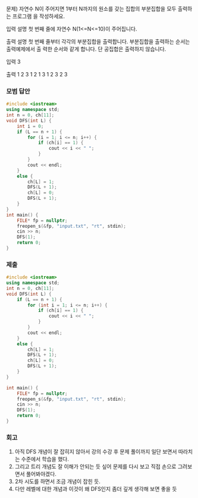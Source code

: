 문제)
자연수 N이 주어지면 1부터 N까지의 원소를 갖는 집합의 부분집합을 모두 출력하는 프로그램
을 작성하세요.

입력 설명
첫 번째 줄에 자연수 N(1<=N<=10)이 주어집니다.

출력 설명
첫 번째 줄부터 각각의 부분집합을 출력합니다. 부분집합을 출력하는 순서는 출력예제에서 출
력한 순서와 같게 합니다. 단 공집합은 출력하지 않습니다.

입력
3

출력
1 2 3
1 2
1 3
1
2 3
2
3


### 모범 답안
``` Cpp
#include <iostream>
using namespace std;
int n = 0, ch[11];
void DFS(int L) {
    int i = 0;
    if (L == n + 1) {
        for (i = 1; i <= n; i++) {
            if (ch[i] == 1) {
                cout << i << " ";
            }
        }
        cout << endl;
    }
    else {
        ch[L] = 1;
        DFS(L + 1);
        ch[L] = 0;
        DFS(L + 1);
    }
}
int main() {
    FILE* fp = nullptr;
    freopen_s(&fp, "input.txt", "rt", stdin);
    cin >> n;
    DFS(1);
    return 0;
}
```

### 제출
``` Cpp
#include <iostream>
using namespace std;
int n = 0, ch[11];
void DFS(int L) {
    if (L == n + 1) {
        for (int i = 1; i <= n; i++) {
            if (ch[i] == 1) {
                cout << i << " ";
            }
        }
        cout << endl;
    }
    else {
        ch[L] = 1;
        DFS(L + 1);
        ch[L] = 0;
        DFS(L + 1);
    }
}

int main() {
    FILE* fp = nullptr;
    freopen_s(&fp, "input.txt", "rt", stdin);
    cin >> n;
    DFS(1);
    return 0;
}
```


### 회고

1. 아직 DFS 개념이 잘 잡히지 않아서 강의 수강 후 문제 풀이까지 일단 보면서 따라치는 수준에서 학습을 했다.
2. 그리고 트리 개념도 잘 이해가 안되는 듯 싶어 문제를 다시 보고 직접 손으로 그려보면서 풀어봐야겠다.
3. 2차 시도를 하면서 조금 개념이 잡힌 듯.
4. 다만 레벨에 대한 개념과 이것이 왜 DFS인지 좀더 깊게 생각해 보면 좋을 듯